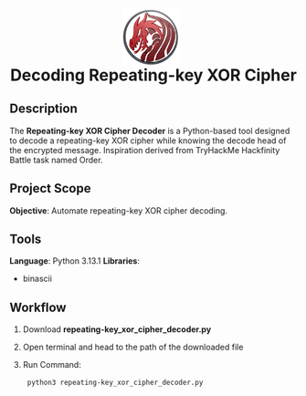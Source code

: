 <div align="center" style="white-space: nowrap;">
  <img src="https://github.com/4LifeStrategy/4LifeStrategy/blob/88ffe3009f1399de4502d4d5641c8f7a0fd56852/4LifeStrategy%20Logo%20Center.png" alt="4LifeStrategy Logo" width="100" style="display:inline-block; vertical-align:middle; margin-right:10px;">
  <h1 style="margin:0; vertical-align:middle;">Decoding Repeating-key XOR Cipher</h1>
</div>

## Description

The **Repeating-key XOR Cipher Decoder** is a Python-based tool designed to decode a repeating-key XOR cipher while knowing the decode head of the encrypted message. Inspiration derived from TryHackMe Hackfinity Battle task named Order.

## Project Scope

**Objective**: Automate repeating-key XOR cipher decoding.

## Tools

**Language**: Python 3.13.1
**Libraries**:
  - binascii

## Workflow

1. Download **repeating-key_xor_cipher_decoder.py**
2. Open terminal and head to the path of the downloaded file
3. Run Command:<br />
        
        python3 repeating-key_xor_cipher_decoder.py
